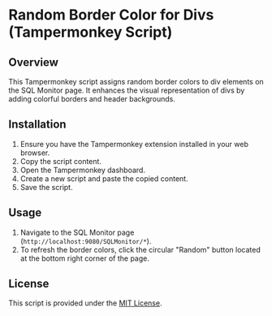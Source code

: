 # Random Border Color for Divs (Tampermonkey Script)

## Overview

This Tampermonkey script assigns random border colors to div elements on the SQL Monitor page. It enhances the visual representation of divs by adding colorful borders and header backgrounds.

## Installation

1. Ensure you have the Tampermonkey extension installed in your web browser.
2. Copy the script content.
3. Open the Tampermonkey dashboard.
4. Create a new script and paste the copied content.
5. Save the script.

## Usage

1. Navigate to the SQL Monitor page (`http://localhost:9080/SQLMonitor/*`).
2. To refresh the border colors, click the circular "Random" button located at the bottom right corner of the page.


## License

This script is provided under the [MIT License](LICENSE).
